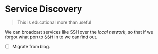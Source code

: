 # Service Discovery

> This is educational more than useful

We can broadcast services like SSH over the _local network_, so that if we forgot what port to SSH in to we can find out.

* [ ] Migrate from blog.




